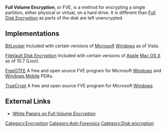 **Full Volume Encryption**, or FVE, is a method for encrypting a single
partition, either physical or virtual, on a hard drive. It is different
than [Full Disk Encryption](Full_Disk_Encryption "wikilink") as parts of
the disk are left unencrypted.

## Implementations

[BitLocker](BitLocker "wikilink")
Included with certain versions of [Microsoft](Microsoft "wikilink")
[Windows](Windows "wikilink") as of Vista.

<!-- -->

[FileVault Disk Encryption](FileVault_Disk_Encryption "wikilink")
Included with certain versions of [Apple](Apple "wikilink") [Mac OS
X](Mac_OS_X "wikilink") as of 10.7 (Lion).

<!-- -->

[FreeOTFE](FreeOTFE "wikilink")
A free and open source FVE program for Microsoft
[Windows](Windows "wikilink") and [Windows
Mobile](Microsoft_Windows_Mobile "wikilink") PDAs.

<!-- -->

[TrueCrypt](TrueCrypt "wikilink")
A free and open source FVE program for Microsoft
[Windows](Windows "wikilink").

## External Links

- [White Papers on Full Volume
  Encryption](http://secude.com/htm/805/en/White_Paper_Section%3A_Full_Disk_Encryption.htm)

[Category:Encryption](Category:Encryption "wikilink")
[Category:Anti-Forensics](Category:Anti-Forensics "wikilink")
[Category:Disk encryption](Category:Disk_encryption "wikilink")